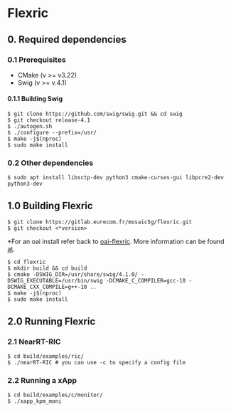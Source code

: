 # Flexric

## 0. Required dependencies

### 0.1 Prerequisites

* CMake (v >= v3.22)
* Swig (v >= v.4.1)

#### 0.1.1 Building Swig

```shell
$ git clone https://github.com/swig/swig.git && cd swig
$ git checkout release-4.1
$ ./autogen.sh
$ ./configure --prefix=/usr/
$ make -j$(nproc)
$ sudo make install
```
### 0.2 Other dependencies

```shell
$ sudo apt install libsctp-dev python3 cmake-curses-gui libpcre2-dev python3-dev
``` 

## 1.0 Building Flexric
```
$ git clone https://gitlab.eurecom.fr/mosaic5g/flexric.git
$ git checkout <*version>
```

\*For an oai install refer back to [oai-flexric](/docs/RANs/oai.md). More information can be found [at](https://gitlab.eurecom.fr/oai/openairinterface5g/-/blob/develop/openair2/E2AP/README.md).

```shell
$ cd flexric
$ mkdir build && cd build
$ cmake -DSWIG_DIR=/usr/share/swig/4.1.0/ -DSWIG_EXECUTABLE=/usr/bin/swig -DCMAKE_C_COMPILER=gcc-10 -DCMAKE_CXX_COMPILE=g++-10 ..
$ make -j$(nproc)
$ sudo make install
```

## 2.0 Running Flexric
### 2.1 NearRT-RIC
``` 
$ cd build/examples/ric/
$ ./nearRT-RIC # you can use -c to specify a config file
```
### 2.2 Running a xApp
```
$ cd build/examples/c/monitor/
$ ./xapp_kpm_moni

```
